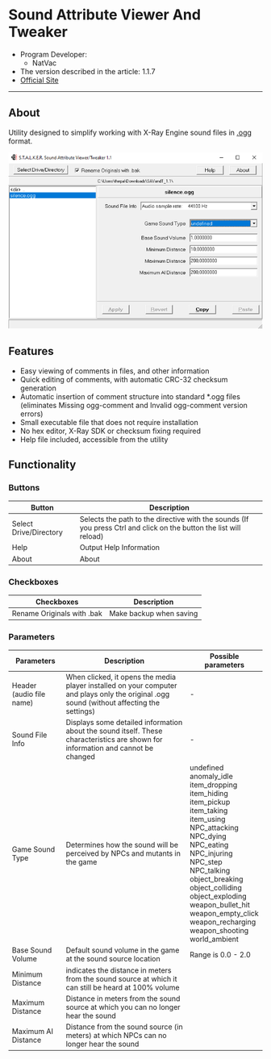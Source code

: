 # Sound Attribute Viewer And Tweaker

- Program Developer:
  - NatVac
- The version described in the article: 1.1.7
- [Official Site](https://www.metacognix.com/files/stlkrsoc/)

___

## About

Utility designed to simplify working with X-Ray Engine sound files in [.ogg](../../main-folders-and-files/file-formats/index.html#ogg) format.

![editor centered](modding-tools-images/savandt.png)

## Features

- Easy viewing of comments in files, and other information
- Quick editing of comments, with automatic CRC-32 checksum generation
- Automatic insertion of comment structure into standard *.ogg files (eliminates Missing ogg-comment and Invalid ogg-comment version errors)
- Small executable file that does not require installation
- No hex editor, X-Ray SDK or checksum fixing required
- Help file included, accessible from the utility

## Functionality

### Buttons

| Button | Description |
---|---|
| Select Drive/Directory | Selects the path to the directive with the sounds (If you press Ctrl and click on the button the list will reload) |
| Help | Output Help Information |
| About | About |

### Checkboxes

| Checkboxes | Description |
---|---|
| Rename Originals with .bak | Make backup when saving |

### Parameters

| Parameters | Description | Possible parameters |
---|---|---|
| Header (audio file name) | When clicked, it opens the media player installed on your computer and plays only the original .ogg sound (without affecting the settings) | - |
| Sound File Info | Displays some detailed information about the sound itself. These characteristics are shown for information and cannot be changed | - |
| Game Sound Type | Determines how the sound will be perceived by NPCs and mutants in the game | undefined<br> anomaly_idle<br> item_dropping<br> item_hiding<br> item_pickup<br> item_taking<br> item_using<br> NPC_attacking<br> NPC_dying<br> NPC_eating<br> NPC_injuring<br> NPC_step<br> NPC_talking<br> object_breaking<br> object_colliding<br> object_exploding<br> weapon_bullet_hit<br> weapon_empty_click<br> weapon_recharging<br> weapon_shooting<br> world_ambient |
| Base Sound Volume | Default sound volume in the game at the sound source location | Range is 0.0 - 2.0 |
| Minimum Distance | indicates the distance in meters from the sound source at which it can still be heard at 100% volume |  |
| Maximum Distance | Distance in meters from the sound source at which you can no longer hear the sound |  |
| Maximum AI Distance | Distance from the sound source (in meters) at which NPCs can no longer hear the sound |  |
